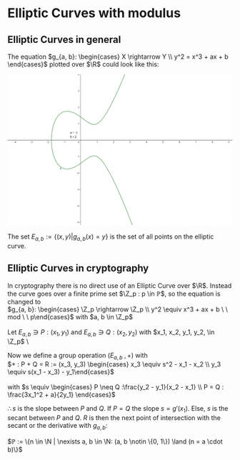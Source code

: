 # Elliptic Curves with modulus

## Elliptic Curves in general 
The equation $g_{a, b}: \begin{cases} X \rightarrow Y \\ y^2 = x^3 + ax + b \end{cases}$ plotted over $\R$ could look like this:

![Alt text](images/ec_plt.png) 


The set $E_{a, b} := \{(x, y) | g_{a, b}(x) = y\}$ is the set of all points on the elliptic curve.

## Elliptic Curves in cryptography

In cryptography there is no direct use of an Elliptic Curve over $\R$. Instead the curve goes over a finite prime set $\Z_p : p \in ℙ$, so the equation is changed to\
 $g_{a, b}: \begin{cases} \Z_p \rightarrow \Z_p \\ y^2 \equiv x^3 + ax + b \ \ mod \ \ p\end{cases}$ with $a, b \in \Z_p$\
 \
 Let $E_{a, b} \ni P : (x_1, y_1)$ and $E_{a, b} \ni Q : (x_2, y_2)$ with $x_1, x_2, y_1, y_2, \in \Z_p$  \

 Now we define a group operation $(E_{a, b}\ , +)$ with
\
$+ : P + Q = R := (x_3, y_3) \begin{cases} x_3 \equiv s^2 - x_1 - x_2 \\ y_3 \equiv s(x_1 - x_3) - y_1\end{cases}$ \
\
with $s \equiv \begin{cases} P \neq Q :\frac{y_2 - y_1}{x_2 - x_1} \\ P = Q : \frac{3x_1^2 + a}{2y_1} \end{cases}$

$\therefore s$ is the slope between $P$ and $Q$. If $P = Q$ the slope $s = g'(x_1)$. Else, $s$ is the secant between $P$ and $Q$. $R$ is then the next point of intersection with the secant or the derivative with $g_{a, b}$:
 

$ℙ := \{n \in \N | \nexists a, b \in \N: (a, b \notin \{0, 1\}) \land (n = a \cdot b)\}$